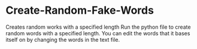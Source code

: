 # Create-Random-Fake-Words
Creates random works with a specified length
Run the python file to create random words with a specified length.
You can edit the words that it bases itself on by changing the words in the text file.
